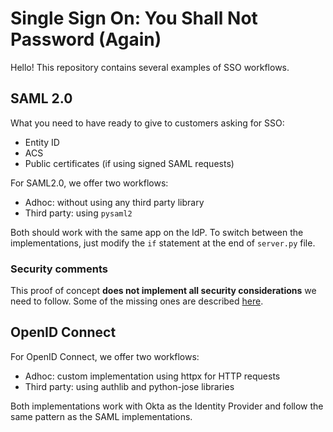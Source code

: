 # Single Sign On: You Shall Not Password (Again)

Hello! This repository contains several examples of SSO workflows.

## SAML 2.0

What you need to have ready to give to customers asking for SSO:

- Entity ID
- ACS
- Public certificates (if using signed SAML requests)

For SAML2.0, we offer two workflows:

- Adhoc: without using any third party library
- Third party: using `pysaml2`

Both should work with the same app on the IdP. To switch between the implementations, just modify the `if` statement at the end of `server.py` file.

### Security comments

This proof of concept **does not implement all security considerations** we need to follow. Some of the missing ones are described [here](https://infosec.mozilla.org/guidelines/iam/saml.html).

## OpenID Connect

For OpenID Connect, we offer two workflows:

- Adhoc: custom implementation using httpx for HTTP requests
- Third party: using authlib and python-jose libraries

Both implementations work with Okta as the Identity Provider and follow the same pattern as the SAML implementations.

